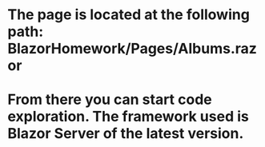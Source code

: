 <h1>The page is located at the following path: BlazorHomework/Pages/Albums.razor<br><br>
From there you can start code exploration. The framework used is Blazor Server of the latest version.  </h1>
